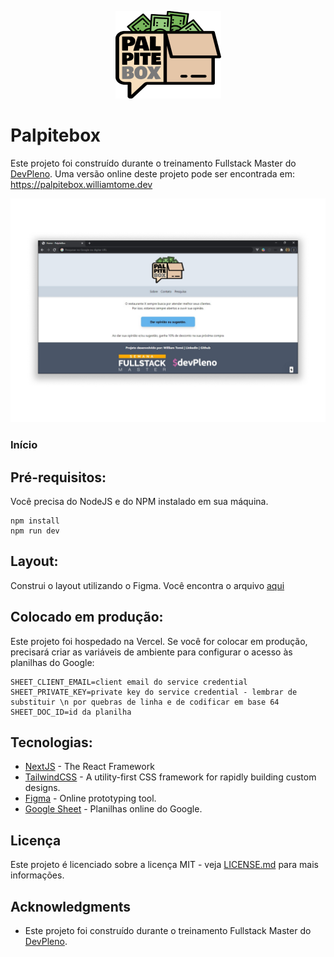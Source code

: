 <p align="center"><a href="#" target="_blank"><img src="https://github.com/williamtome/palpitebox/blob/master/public/logo_palpitebox.png?raw=true"></a></p>

# Palpitebox

Este projeto foi construído durante o treinamento Fullstack Master do [DevPleno](https://devpleno.com). Uma versão online deste projeto pode ser encontrada em: https://palpitebox.williamtome.dev

![Preview](https://github.com/williamtome/palpitebox/blob/master/print.png?raw=true)

### Início



## Pré-requisitos:

Você precisa do NodeJS e do NPM instalado em sua máquina.

```
npm install
npm run dev
```

## Layout:

Construi o layout utilizando o Figma. Você encontra o arquivo [aqui](https://www.figma.com/file/DpH4mvDQkLgD0OajjHIrlO/palpitebox-escopo?node-id=0%3A1)

## Colocado em produção:

Este projeto foi hospedado na Vercel. Se você for colocar em produção, precisará criar as variáveis de ambiente para configurar o acesso às planilhas do Google:

```
SHEET_CLIENT_EMAIL=client email do service credential
SHEET_PRIVATE_KEY=private key do service credential - lembrar de substituir \n por quebras de linha e de codificar em base 64
SHEET_DOC_ID=id da planilha
```
## Tecnologias:

* [NextJS](https://nextjs.org/) - The React Framework
* [TailwindCSS](https://tailwindcss.com/) - A utility-first CSS framework for rapidly building custom designs.
* [Figma](https://figma.com/) - Online prototyping tool.
* [Google Sheet](https://drive.google.com) - Planilhas online do Google.

## Licença

Este projeto é licenciado sobre a licença MIT - veja [LICENSE.md](LICENSE.md) para mais informações.

## Acknowledgments

* Este projeto foi construído durante o treinamento Fullstack Master do [DevPleno](https://devpleno.com).
